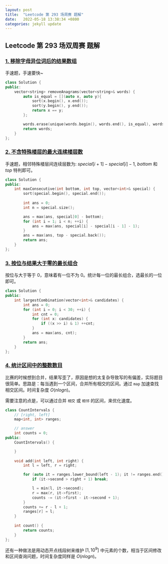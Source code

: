 ```yaml
---
layout: post
title:  "Leetcode 第 293 场周赛 题解"
date:   2022-05-18 13:38:34 +0800
categories: jekyll update
---
```


## Leetcode 第 293 场双周赛 题解

### [1. 移除字母异位词后的结果数组](https://leetcode.cn/problems/find-resultant-array-after-removing-anagrams/)

手速题，手速要快~

```c++
class Solution {
public:
    vector<string> removeAnagrams(vector<string>& words) {
        auto is_equal = [](auto x, auto y){
            sort(x.begin(), x.end());
            sort(y.begin(), y.end());
            return x == y;
        };

        words.erase(unique(words.begin(), words.end(), is_equal), words.end());
        return words;
    }
};
```

### [2. 不含特殊楼层的最大连续楼层数](https://leetcode.cn/problems/maximum-consecutive-floors-without-special-floors/)

手速题，相邻特殊楼层间连续层数为: $special[i + 1] - special[i] - 1$, $bottom$ 和 $top$ 特判即可。

```c++
class Solution {
public:
    int maxConsecutive(int bottom, int top, vector<int>& special) {
        sort(special.begin(), special.end());
        
        int ans = 0;
        int n = special.size();

        ans = max(ans, special[0] - bottom);
        for (int i = 1; i < n; ++i) {
            ans = max(ans, special[i] - special[i - 1] - 1);
        }
        ans = max(ans, top - special.back());
        return ans;
    }
};
```

### [3. 按位与结果大于零的最长组合](https://leetcode.cn/problems/largest-combination-with-bitwise-and-greater-than-zero/)

按位与大于等于 0，意味着有一位不为 0。统计每一位的最长组合，选最长的一位即可。

```c++
class Solution {
public:
    int largestCombination(vector<int>& candidates) {
        int ans = 0;
        for (int i = 0; i < 30; ++i) {
            int cnt = 0;
            for (int x: candidates) {
                if ((x >> i) & 1) ++cnt;
            }
            ans = max(ans, cnt);
        }
        return ans;
    }
};
```

### [4. 统计区间中的整数数目](https://leetcode.cn/problems/count-integers-in-intervals/)

比赛的时候想到合并，结果写歪了，原因是想的太复杂导致写的有偏差，实际题目很简单。思路是：每当遇到一个区间，合并所有相交的区间。通过 `map` 加速查找相交区间。时间复杂度 $O(nlogn)$。

需要注意的点是，可以通过合并 `相交` 或 `相邻` 的区间，来优化速度。

```c++
class CountIntervals {
    // [right, left]
    map<int, int> ranges;

    // answer
    int counts = 0;
public:
    CountIntervals() {

    }
    
    void add(int left, int right) {
        int l = left, r = right;

        for (auto it = ranges.lower_bound(left - 1); it != ranges.end(); ++it) {
            if (it->second > right + 1) break;

            l = min(l, it->second);
            r = max(r, it->first);
            counts -= (it->first - it->second + 1);
        }
        counts += r - l + 1;
        ranges[r] = l;
    }
    
    int count() {
        return counts;
    }
};
```

还有一种做法是用动态开点线段树来维护 $[1, 10^9]$ 中元素的个数，相当于区间修改和区间查询问题，时间复杂度同样是 $O(nlogn)$。
